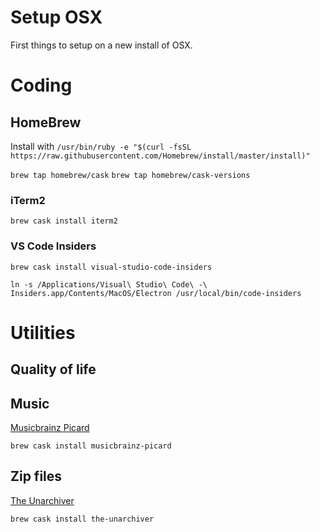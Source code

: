 # Setup OSX
First things to setup on a new install of OSX.

# Coding

## HomeBrew

Install with
`/usr/bin/ruby -e "$(curl -fsSL https://raw.githubusercontent.com/Homebrew/install/master/install)"`

`brew tap homebrew/cask`
`brew tap homebrew/cask-versions`

### iTerm2

`brew cask install iterm2`

### VS Code Insiders

`brew cask install visual-studio-code-insiders`

`ln -s /Applications/Visual\ Studio\ Code\ -\ Insiders.app/Contents/MacOS/Electron /usr/local/bin/code-insiders`

# Utilities

## Quality of life

## Music

[Musicbrainz Picard](https://picard.musicbrainz.org/)

`brew cask install musicbrainz-picard`

## Zip files
[The Unarchiver](https://theunarchiver.com/)

`brew cask install the-unarchiver`
